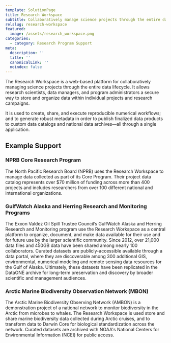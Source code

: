 ```yaml
---
template: SolutionPage
title: Research Workspace
subtitle: Collaboratively manage science projects through the entire data lifecycle
relslug: research-workspace
featured:
  image: /assets/research_workspace.png
categories:
  - category: Research Program Support
meta:
  description: ''
  title: ''
  canonicalLink: ''
  noindex: false
---
```

The Research Workspace is a web-based platform for collaboratively managing science projects through the entire data lifecycle. It allows research scientists, data managers, and program administrators a secure way to store and organize data within individual projects and research campaigns.

It is used to create, share, and execute reproducible numerical workflows; and to generate robust metadata in order to publish finalized data products to custom data catalogs and national data archives—all through a single application.

## Example Support

### NPRB Core Research Program
The North Pacific Research Board (NPRB) uses the Research Workspace to manage data collected as part of its Core Program. Their project data catalog represents over $70 million of funding across more than 400 projects and includes researchers from over 100 different national and international organizations.

### GulfWatch Alaska and Herring Research and Monitoring Programs
The Exxon Valdez Oil Spill Trustee Council’s GulfWatch Alaska and Herring Research and Monitoring program use the Research Workspace as a central platform to organize, document, and make data available for their use and for future use by the larger scientific community. Since 2012, over 21,000 data files and 450GB data have been shared among nearly 100 collaborators. Curated datasets are publicly-accessible available through a data portal, where they are discoverable among 300 additional GIS, environmental, numerical modeling and remote sensing data resources for the Gulf of Alaska. Ultimately, these datasets have been replicated in the DataONE archive for long-term preservation and discovery by broader scientific and management audiences.

### Arctic Marine Biodiversity Observation Network (MBON)
The Arctic Marine Biodiversity Observing Network (AMBON) is a demonstration project of a national network to monitor biodiversity in the Arctic from microbes to whales. The Research Workspace is used store and share marine biodiversity data collected during Arctic cruises, and to transform data to Darwin Core for biological standardization across the network. Curated datasets are archived with NOAA's National Centers for Environmental Information (NCEI) for public access.
